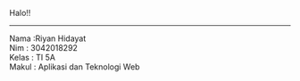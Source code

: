 Halo!!<hr>
Nama  :Riyan Hidayat<br>
Nim   : 3042018292<br>
Kelas : TI 5A<br>
Makul : Aplikasi dan Teknologi Web
